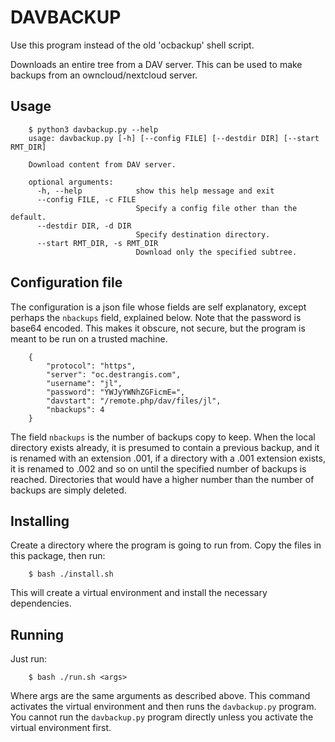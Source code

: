 DAVBACKUP
=========

Use this program instead of the old 'ocbackup' shell script.


Downloads an entire tree from a DAV server. This can be used to make backups from an owncloud/nextcloud server.

Usage
-----

```
    $ python3 davbackup.py --help
    usage: davbackup.py [-h] [--config FILE] [--destdir DIR] [--start RMT_DIR]
    
    Download content from DAV server.
    
    optional arguments:
      -h, --help            show this help message and exit
      --config FILE, -c FILE
                            Specify a config file other than the default.
      --destdir DIR, -d DIR
                            Specify destination directory.
      --start RMT_DIR, -s RMT_DIR
                            Download only the specified subtree.
```

Configuration file
------------------

The configuration is a json file whose fields are self explanatory, except perhaps the `nbackups` field, explained below. Note that the password is base64 encoded. This makes it obscure, not secure, but the program is meant to be run on a trusted machine.

```
    {
        "protocol": "https",
        "server": "oc.destrangis.com",
        "username": "jl",
        "password": "YWJyYWNhZGFicmE=",
        "davstart": "/remote.php/dav/files/jl",
        "nbackups": 4
    }
```

The field `nbackups` is the number of backups copy to keep. When the local directory exists already, it is presumed to contain a previous backup, and it is renamed with an extension .001, if a directory with a .001 extension exists, it is renamed to .002 and so on until the specified number of backups is reached. Directories that would have a higher number than the number of backups are simply deleted.

Installing
----------

Create a directory where the program is going to run from. Copy the files in this package, then run:

```
    $ bash ./install.sh
```

This will create a virtual environment and install the necessary dependencies.


Running
-------

Just run:

```
    $ bash ./run.sh <args>
```

Where args are the same arguments as described above. This command activates the virtual environment and then runs the `davbackup.py` program. You cannot run the `davbackup.py` program directly unless you activate the virtual environment first.

